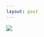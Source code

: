 ```yaml
---
layout: post
---
```


<img src="/images/fulls/03.jpg" class="fit image">
<html manifest="cache.manifest">
<body>
<div id="result"></div>
<script>
if(typeof(Storage)!=="undefined")
  {
  localStorage.keterangan="<p>Github Pages ini merupakan tugas kelompok dari mata kuliah Application Mobile .Kelompok kami beranggotakan 5 orang ,yaitu : Gita Adryana, Nursaleha, R.Recha Astari, Wetenrisoi Hafsa, dan Yulisa Rosliana .Github pages ini menggunakan thema jekyll, dan tulisan ini disimpan di local storage browser.Di bawah ini kami akan menampilkan beberapa multimedia berupa lagu yang kualitasnya berbeda-beda.</p>";
  document.getElementById("result").innerHTML="" + localStorage.keterangan;
  }
else
  {
  document.getElementById("result").innerHTML="Sorry, your browser does not support web storage...";
  }
</script>

